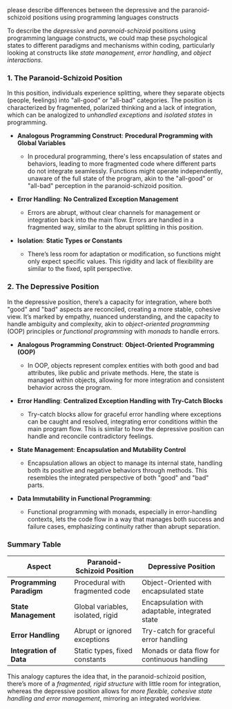 please describe differences between the depressive and the paranoid-schizoid positions using programming languages constructs


To describe the *depressive* and *paranoid-schizoid* positions using programming language constructs, we could map these psychological states to different paradigms and mechanisms within coding, particularly looking at constructs like *state management*, *error handling*, and *object interactions*.

### 1. **The Paranoid-Schizoid Position** 

In this position, individuals experience splitting, where they separate objects (people, feelings) into "all-good" or "all-bad" categories. The position is characterized by fragmented, polarized thinking and a lack of integration, which can be analogized to *unhandled exceptions* and *isolated states* in programming.

- **Analogous Programming Construct**: **Procedural Programming with Global Variables**
  - In procedural programming, there's less encapsulation of states and behaviors, leading to more fragmented code where different parts do not integrate seamlessly. Functions might operate independently, unaware of the full state of the program, akin to the "all-good" or "all-bad" perception in the paranoid-schizoid position.

- **Error Handling**: **No Centralized Exception Management**
  - Errors are abrupt, without clear channels for management or integration back into the main flow. Errors are handled in a fragmented way, similar to the abrupt splitting in this position.
  
- **Isolation**: **Static Types or Constants**
  - There’s less room for adaptation or modification, so functions might only expect specific values. This rigidity and lack of flexibility are similar to the fixed, split perspective.

### 2. **The Depressive Position**

In the depressive position, there’s a capacity for integration, where both "good" and "bad" aspects are reconciled, creating a more stable, cohesive view. It’s marked by empathy, nuanced understanding, and the capacity to handle ambiguity and complexity, akin to *object-oriented programming* (OOP) principles or *functional programming* with *monads* to handle errors.

- **Analogous Programming Construct**: **Object-Oriented Programming (OOP)**
  - In OOP, objects represent complex entities with both good and bad attributes, like public and private methods. Here, the state is managed within objects, allowing for more integration and consistent behavior across the program.

- **Error Handling**: **Centralized Exception Handling with Try-Catch Blocks**
  - Try-catch blocks allow for graceful error handling where exceptions can be caught and resolved, integrating error conditions within the main program flow. This is similar to how the depressive position can handle and reconcile contradictory feelings.

- **State Management**: **Encapsulation and Mutability Control**
  - Encapsulation allows an object to manage its internal state, handling both its positive and negative behaviors through methods. This resembles the integrated perspective of both "good" and "bad" parts.

- **Data Immutability in Functional Programming**:
  - Functional programming with monads, especially in error-handling contexts, lets the code flow in a way that manages both success and failure cases, emphasizing continuity rather than abrupt separation.

### Summary Table

| Aspect                         | Paranoid-Schizoid Position                         | Depressive Position                            |
|--------------------------------|----------------------------------------------------|------------------------------------------------|
| **Programming Paradigm**       | Procedural with fragmented code                    | Object-Oriented with encapsulated state        |
| **State Management**           | Global variables, isolated, rigid                  | Encapsulation with adaptable, integrated state |
| **Error Handling**             | Abrupt or ignored exceptions                       | Try-catch for graceful error handling          |
| **Integration of Data**        | Static types, fixed constants                      | Monads or data flow for continuous handling    |

This analogy captures the idea that, in the paranoid-schizoid position, there’s more of a *fragmented, rigid structure* with little room for integration, whereas the depressive position allows for *more flexible, cohesive state handling and error management*, mirroring an integrated worldview.
